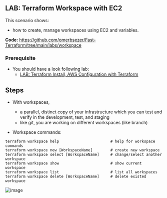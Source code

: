 ## LAB: Terraform Workspace with EC2

This scenario shows:
- how to create, manage workspaces using EC2 and variables.

**Code:**  https://github.com/omerbsezer/Fast-Terraform/tree/main/labs/workspace

### Prerequisite

- You should have a look following lab: 
  - [LAB: Terraform Install, AWS Configuration with Terraform](https://github.com/omerbsezer/Fast-Terraform/blob/main/Terraform-Install-AWS-Configuration.md)

## Steps

- With workspaces,
  - a parallel, distinct copy of your infrastructure which you can test and verify in the development, test, and staging 
  - like git, you are working on different workspaces (like branch)

- Workspace commands:

``` 
terraform workspace help                       # help for workspace commands
terraform workspace new [WorkspaceName]        # create new workspace
terraform workspace select [WorkspaceName]     # change/select another workspace
terraform workspace show                       # show current workspace
terraform workspace list                       # list all workspaces
terraform workspace delete [WorkspaceName]     # delete existed workspace
``` 

![image](https://user-images.githubusercontent.com/10358317/229855095-05b608f7-04aa-4603-9516-600d0c692d01.png)

